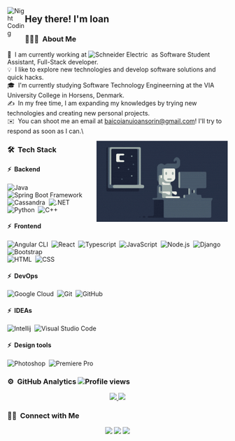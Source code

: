 <img alt="Night Coding" src="./assets/Hand%20Wave.gif" width='40' align="left"/><h2>Hey there! I'm Ioan</h2>

### 👨🏻‍💻 &nbsp;About Me

🔭 &nbsp;I am currently working at ![Schneider Electric](https://img.shields.io/badge/-Schneider%20Electric-05122A?style=flat&logo=schneiderelectric)&nbsp; as Software Student Assistant, Full-Stack developer.\
💡 &nbsp;I like to explore new technologies and develop software solutions and quick hacks.\
🎓 &nbsp;I'm currently studying Software Technology Engineerning at the VIA University College in Horsens, Denmark.\
✍️ &nbsp;In my free time, I am expanding my knowledges by trying new technologies and creating new personal projects.\
✉️ &nbsp;You can shoot me an email at baicoianuioansorin@gmail.com! I'll try to respond as soon as I can.\
<!--📄 &nbsp;Please have a look at my [Résumé](https://www.myresume.com) for more details about me. I'm open to feedback and suggestions! -->

<img alt="Night Coding" src="https://raw.githubusercontent.com/AVS1508/AVS1508/master/assets/Night-Coding.gif" align="right"/>

### 🛠 &nbsp;Tech Stack

#### ⚡ &nbsp;Backend
![Java](https://img.shields.io/badge/-Java-05122A?style=flat&logo=Java&logoColor=FFA518)&nbsp;
![Spring Boot Framework](https://img.shields.io/badge/-Spring%20Boot%20Framework-05122A?style=flat&logo=springboot)&nbsp;
![Cassandra](https://img.shields.io/badge/-Cassandra-05122A?style=flat&logo=apachecassandra)&nbsp;
![.NET](https://img.shields.io/badge/-.NET-05122A?style=flat&logo=dotnet)&nbsp;
![Python](https://img.shields.io/badge/-Python-05122A?style=flat&logo=python)&nbsp;
![C++](https://img.shields.io/badge/-C++-05122A?style=flat&logo=cplusplus)&nbsp;

#### ⚡ &nbsp;Frontend
![Angular CLI](https://img.shields.io/badge/-Angular%20CLI-05122A)&nbsp;
![React](https://img.shields.io/badge/-React-05122A?style=flat&logo=react)&nbsp;
![Typescript](https://img.shields.io/badge/-Typescript-05122A?style=flat&logo=typescript)&nbsp;
![JavaScript](https://img.shields.io/badge/-JavaScript-05122A?style=flat&logo=javascript)&nbsp;
![Node.js](https://img.shields.io/badge/-Node.js-05122A?style=flat&logo=node.js)&nbsp;
![Django](https://img.shields.io/badge/-Django-05122A?style=flat&logo=django&logoColor=092E20)&nbsp;
![Bootstrap](https://img.shields.io/badge/-Bootstrap-05122A?style=flat&logo=bootstrap&logoColor=563D7C)\
![HTML](https://img.shields.io/badge/-HTML-05122A?style=flat&logo=HTML5)&nbsp;
![CSS](https://img.shields.io/badge/-CSS-05122A?style=flat&logo=CSS3&logoColor=1572B6)&nbsp;

#### ⚡ &nbsp;DevOps
![Google Cloud](https://img.shields.io/badge/-Google%20Cloud-05122A?style=flat&logo=googlecloud)&nbsp;
![Git](https://img.shields.io/badge/-Git-05122A?style=flat&logo=git)&nbsp;
![GitHub](https://img.shields.io/badge/-GitHub-05122A?style=flat&logo=github)&nbsp;

#### ⚡ &nbsp;IDEAs
![Intellij](https://img.shields.io/badge/-Intellij-05122A?style=flat&logo=intellijidea)&nbsp;
![Visual Studio Code](https://img.shields.io/badge/-Visual%20Studio%20Code-05122A?style=flat&logo=visual-studio-code&logoColor=007ACC)&nbsp;

#### ⚡ &nbsp;Design tools
![Photoshop](https://img.shields.io/badge/-Photoshop-05122A?style=flat&logo=adobe-photoshop)&nbsp;
![Premiere Pro](https://img.shields.io/badge/-Premiere%20Pro-05122A?style=flat&logo=adobepremierepro)&nbsp;

### ⚙️ &nbsp;GitHub Analytics ![Profile views](https://komarev.com/ghpvc/?username=BaicoianuIoanSorin)

<p align="center">
<a href="https://github.com/BaicoianuIoanSorin">
  <img height="180em" src="https://github-readme-stats-eight-theta.vercel.app/api?username=BaicoianuIoanSorin&show_icons=true&theme=algolia&include_all_commits=true&count_private=true"/>
  <img height="180em" src="https://github-readme-stats-eight-theta.vercel.app/api/top-langs/?username=BaicoianuIoanSorin&layout=compact&langs_count=8&theme=algolia"/>
</a>
</p>

### 🤝🏻 &nbsp;Connect with Me

<p align="center">
<!--   My website profile *Coming soon* -->
<a href="https://www.linkedin.com/in/baicoianu-ioan-sorin-7a452a1b2/"><img src="https://img.shields.io/badge/-Baicoianu%20Ioan%20Sorin-0077B5?style=flat&logo=linkedin&logoColor=white"/></a>
<a href="mailto:baicoianuioansorin@gmail.com"><img src="https://img.shields.io/badge/-baicoianuioansorin@gmail.com-D14836?style=flat&logo=Gmail&logoColor=white"/></a>
<a href="https://instagram.com/ionut.bis"><img src="https://img.shields.io/badge/-@ionut.bis-E4405F?style=flat&logo=Instagram&logoColor=white"/></a>
</p>
